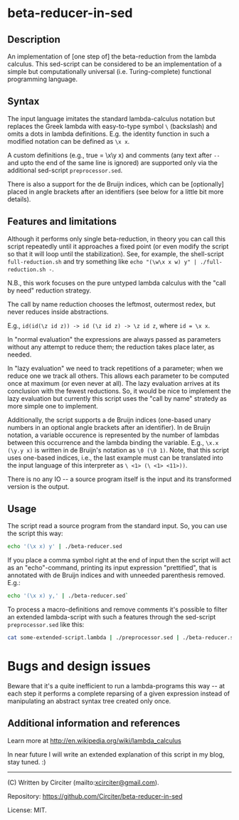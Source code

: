 # beta-reducer-in-sed

## Description

An implementation of [one step of] the beta-reduction from the lambda calculus. This sed-script 
can be considered to be an implementation of a simple but computationally universal (i.e. 
Turing-complete) functional programming language.

## Syntax

The input language imitates the standard lambda-calculus notation but replaces the Greek lambda 
with easy-to-type symbol `\` (backslash) and omits a dots in lambda definitions. E.g. the 
identity function in such a modified notation can be defined as `\x x`.

A custom definitions (e.g., true = \x\y x) and comments (any text after `--` and upto the end 
of the same line is ignored) are supported only via the additional sed-script 
`preprocessor.sed`.

There is also a support for the de Bruijn indices, which can be [optionally] placed in angle 
brackets after an identifiers (see below for a little bit more details).

## Features and limitations

Although it performs only single beta-reduction, in theory you can call this script repeatedly 
until it approaches a fixed point (or even modify the script so that it will loop until the 
stabilization). See, for example, the shell-script `full-reduction.sh` and try something like 
`echo "(\w\x x w) y" | ./full-reduction.sh -`.

N.B., this work focuses on the pure untyped lambda calculus with the "call by need" reduction strategy.

The call by name reduction chooses the leftmost, outermost redex, but never reduces inside 
abstractions.

E.g., `id(id(\z id z)) -> id (\z id z) -> \z id z`, where `id = \x x`.

In "normal evaluation" the expressions are always passed as parameters without any attempt to 
reduce them; the reduction takes place later, as needed.

In "lazy evaluation" we need to track repetitions of a parameter; when we reduce one we track 
all others. This allows each parameter to be computed once at maximum (or even never at all). 
The lazy evaluation arrives at its conclusion with the fewest reductions. So, it would be nice 
to implement the lazy evaluation but currently this script uses the "call by name" stratedy as 
more simple one to implement.

Additionally, the script supports a de Bruijn indices (one-based unary numbers in an optional 
angle brackets after an identifier). In de Bruijn notation, a variable occurence is represented 
by the number of lambdas between this occurrence and the lambda binding the variable. E.g., 
`\x.x (\y.y x)` is written in de Bruijn's notation as `\0 (\0 1)`. Note, that this script uses 
one-based indices, i.e., the last example must can be translated into the input language of 
this interpreter as `\ <1> (\ <1> <11>))`.

There is no any IO -- a source program itself is the input and its transformed version is the 
output.

## Usage

The script read a source program from the standard input. So, you can use the script this way:

```bash
echo '(\x x) y' | ./beta-reducer.sed
```

If you place a comma symbol right at the end of input then the script will act as an 
"echo"-command, printing its input expression "prettified", that is annotated with de Bruijn 
indices and with unneeded parenthesis removed. E.g.:

```bash
echo '(\x x) y,' | ./beta-reducer.sed`
```

To process a macro-definitions and remove comments it's possible to filter an extended 
lambda-script with such a features through the sed-script `preprocessor.sed` like this:

```bash
cat some-extended-script.lambda | ./preprocessor.sed | ./beta-reducer.sed
```

# Bugs and design issues

Beware that it's a quite inefficient to run a lambda-programs this way -- at each step it 
performs a complete reparsing of a given expression instead of manipulating an abstract syntax 
tree created only once.

## Additional information and references

Learn more at http://en.wikipedia.org/wiki/lambda_calculus

In near future I will write an extended explanation of this script in my blog, stay tuned. :)

-------

(C) Written by Circiter (mailto:xcirciter@gmail.com).

Repository: https://github.com/Circiter/beta-reducer-in-sed

License: MIT.
